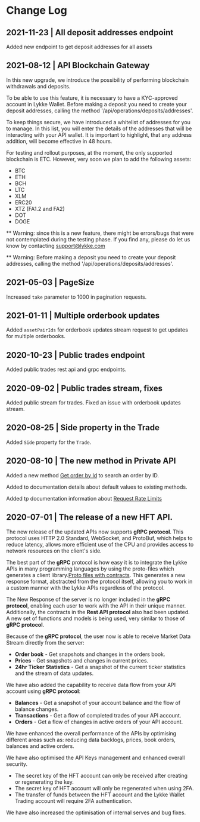 # Change Log

## 2021-11-23 | All deposit addresses endpoint
Added new endpoint to get deposit addresses for all assets

## 2021-08-12 | API Blockchain Gateway

In this new upgrade, we introduce the possibility of performing blockchain withdrawals and deposits. 

To be able to use this feature, it is necessary to have a KYC-approved account in Lykke Wallet. Before making a deposit you need to create your deposit addresses, calling the method '/api/operations/deposits/addresses'.

To keep things secure, we have introduced a whitelist of addresses for you to manage. In this list, you will enter the details of the addresses that will be interacting with your API wallet. It is important to highlight, that any address addition, will become effective in 48 hours.

For testing and rollout purposes, at the moment, the only supported blockchain is ETC. However, very soon we plan to add the following assets:
* BTC
* ETH
* BCH
* LTC
* XLM
* ERC20
* XTZ (FA1.2 and FA2)
* DOT
* DOGE

** Warning: since this is a new feature, there might be errors/bugs that were not contemplated during the testing phase. If you find any, please do let us know by contacting support@lykke.com

** Warning: Before making a deposit you need to create your deposit addresses, calling the method '/api/operations/deposits/addresses'.

## 2021-05-03 | PageSize

Increased ```take``` parameter to 1000 in pagination requests.

## 2021-01-11 | Multiple orderbook updates

Added ```assetPairIds``` for orderbook updates stream request to get updates for multiple orderbooks.

## 2020-10-23 | Public trades endpoint

Added public trades rest api and grpc endpoints.

## 2020-09-02 | Public trades stream, fixes

Added public stream for trades. Fixed an issue with orderbook updates stream.

## 2020-08-25 | Side property in the Trade

Added ```Side``` property for the ```Trade```.

## 2020-08-10 | The new method in Private API

Added a new method [Get order by Id](#get-order-by-id) to search an order by ID.

Added to documentation details about default values to existing methods.

Added tp documentation information about [Request Rate Limits](#request-limits)

## 2020-07-01 | The release of a new HFT API.

The new release of the updated APIs now supports **gRPC protocol**. This protocol uses HTTP 2.0 Standard, WebSocket, and ProtoBuf, which helps to reduce latency, allows more efficient use of the CPU and provides access to network resources on the client's side.

The best part of the **gRPC** protocol is how easy it is to integrate the Lykke APIs in many programming languages by using the proto-files which generates a client library.[Proto files with contracts](https://github.com/LykkeCity/Trading-API/tree/master/grpc_proto_contracts). This generates a new response format, abstracted from the protocol itself, allowing you to work in a custom manner with the Lykke APIs regardless of the protocol.


The New Response of the server is no longer included in the **gRPC protocol**, enabling each user to work with the API in their unique manner. Additionally, the contracts in the **Rest API protocol** also had been updated. A new set of functions and models is being used, very similar to those of **gRPC protocol**.

Because of the **gRPC protocol**, the user now is able to receive Market Data Stream directly from the server:

* **Order book** - Get snapshots and changes in the orders book.
* **Prices** - Get snapshots and changes in current prices.
* **24hr Ticker Statistics** - Get a snapshot of the current ticker statistics and the stream of data updates.

We have also added the capability to receive data flow from your API account using **gRPC protocol**:

* **Balances** - Get a snapshot of your account balance and the flow of balance changes.
* **Transactions** - Get a flow of completed trades of your API account.
* **Orders** - Get a flow of changes in active orders of your API account.

We have enhanced the overall performance of the APIs by optimising different areas such as: reducing data backlogs, prices, book orders, balances and active orders.

We have also optimised the API Keys management and enhanced overall security.

* The secret key of the HFT account can only be received after creating or regenerating the key.
* The secret key of HFT account will only be regenerated when using 2FA.
* The transfer of funds between the HFT account and the Lykke Wallet Trading account will require 2FA authentication.

We have also increased the optimisation of internal serves and bug fixes.



